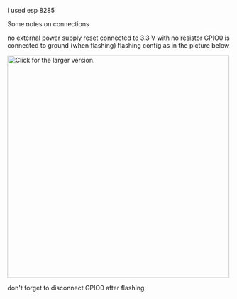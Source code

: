 I used esp 8285

Some notes on connections

no external power supply
reset connected to 3.3 V with no resistor
GPIO0 is connected to ground (when flashing)
flashing config as in the picture below

<a href="https://drive.google.com/uc?export=view&id=142FHnqEwp0atdDptY43sJTvl8-Hyy0Ck"><img src="https://drive.google.com/uc?export=view&id=142FHnqEwp0atdDptY43sJTvl8-Hyy0Ck" style="width: 500px; max-width: 100%; height: auto" title="Click for the larger version." /></a>



don't forget to disconnect GPIO0 after flashing
